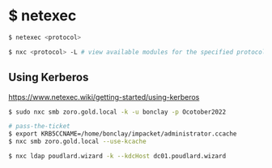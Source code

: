# $ netexec 
```bash
$ netexec <protocol>

$ nxc <protocol> -L # view available modules for the specified protocol
```
## Using Kerberos
https://www.netexec.wiki/getting-started/using-kerberos
```bash
$ sudo nxc smb zoro.gold.local -k -u bonclay -p Ocotober2022
```
```bash
# pass-the-ticket
$ export KRB5CCNAME=/home/bonclay/impacket/administrator.ccache 
$ nxc smb zoro.gold.local --use-kcache
```
```bash
$ nxc ldap poudlard.wizard -k --kdcHost dc01.poudlard.wizard
```